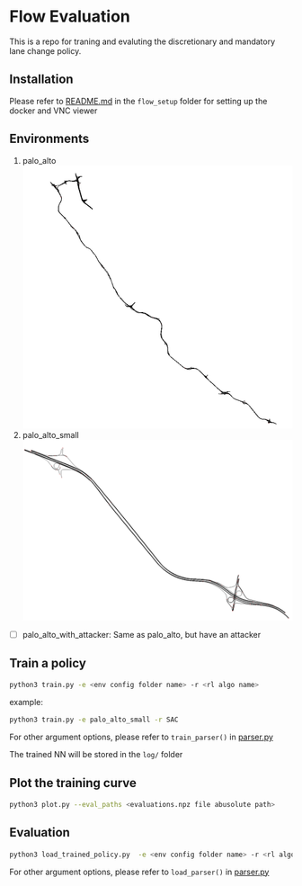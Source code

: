 # Flow Evaluation
This is a repo for traning and evaluting the discretionary and mandatory lane change policy.

## Installation
Please refer to [README.md](flow_setup/README.md) in the `flow_setup` folder for setting up the docker and VNC viewer

## Environments
1. palo_alto
![](img/palo_alto.png)
2. palo_alto_small
![](img/palo_alto_small.png)
- [ ] palo_alto_with_attacker: Same as palo_alto, but have an attacker

## Train a policy
```bash
python3 train.py -e <env config folder name> -r <rl algo name>
```
example:
```bash
python3 train.py -e palo_alto_small -r SAC
```
For other argument options, please refer to `train_parser()` in [parser.py](utils/parser.py)

The trained NN will be stored in the `log/` folder

## Plot the training curve
```bash
python3 plot.py --eval_paths <evaluations.npz file abusolute path>
```

## Evaluation
```bash
python3 load_trained_policy.py  -e <env config folder name> -r <rl algo name> --model_path <trained model path>
```
For other argument options, please refer to `load_parser()` in [parser.py](utils/parser.py)